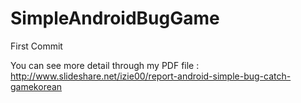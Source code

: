 SimpleAndroidBugGame
====================

First Commit

You can see more detail through my PDF file : http://www.slideshare.net/izie00/report-android-simple-bug-catch-gamekorean

